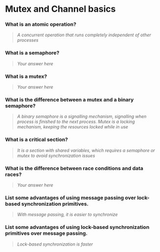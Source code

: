# Mutex and Channel basics

### What is an atomic operation?
> *A concurrent operation that runs completely independent of other processes*

### What is a semaphore?
> *Your answer here*

### What is a mutex?
> *Your answer here*

### What is the difference between a mutex and a binary semaphore?
> *A binary semaphore is a signalling mechanism, signalling when process is finished to the next process. Mutex is a locking mechanism, keeping the resources locked while in use*

### What is a critical section?
> *It is a section with shared variables, which requires a semaphore or mutex to avoid synchronization issues*

### What is the difference between race conditions and data races?
 > *Your answer here*

### List some advantages of using message passing over lock-based synchronization primitives.
> *With message passing, it is easier to synchronize*

### List some advantages of using lock-based synchronization primitives over message passing.
> *Lock-based synchronization is faster*
